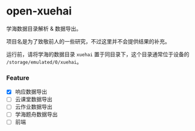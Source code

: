 # open-xuehai

学海数据目录解析 & 数据导出。

项目名是为了致敬前人的一些研究，不过这里并不会提供结果的补充。

运行前，请将学海的数据目录 `xuehai` 置于同目录下，这个目录通常位于设备的 `/storage/emulated/0/xuehai`。

### Feature

- [x] 响应数据导出
- [ ] 云课堂数据导出
- [ ] 云作业数据导出
- [ ] 学海题舟数据导出
- [ ] 前端